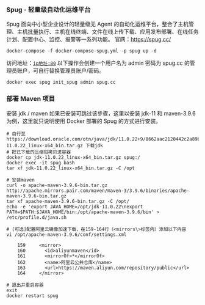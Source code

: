 ### Spug - 轻量级自动化运维平台
Spug 面向中小型企业设计的轻量级无 Agent 的自动化运维平台，整合了主机管理、主机批量执行、主机在线终端、文件在线上传下载、应用发布部署、在线任务计划、配置中心、监控、报警等一系列功能。
官网：https://spug.cc/

```shell
docker-compose -f docker-compose-spug.yml -p spug up -d
```

访问地址：[`ip地址:80`](http://www.zhengqingya.com:80)
以下操作会创建一个用户名为 admin 密码为 spug.cc 的管理员账户，可自行替换管理员账户/密码。
```shell
docker exec spug init_spug admin spug.cc
```
### 部署 Maven 项目
安装 jdk / maven
如果已安装可跳过该步骤，这里以安装 jdk-11 和 maven-3.9.6 为例，这里就只说明使用 Docker 部署的 Spug 的方式进行安装。
```shell
# 自行至 https://download.oracle.com/otn/java/jdk/11.0.22+9/8662aac2120442c2a89b1ee9c67d7069/jdk-11.0.22_linux-x64_bin.tar.gz 下载jdk
# 把已下载的压缩包拷贝进容器
docker cp jdk-11.0.22_linux-x64_bin.tar.gz spug:/
docker exec -it spug bash
tar xf jdk-11.0.22_linux-x64_bin.tar.gz -C /opt

# 安装maven
curl -o apache-maven-3.9.6-bin.tar.gz http://apache.mirrors.pair.com/maven/maven-3/3.9.6/binaries/apache-maven-3.9.6-bin.tar.gz
tar xf apache-maven-3.9.6-bin.tar.gz -C /opt/
echo -e 'export JAVA_HOME=/opt/jdk-11.0.22\nexport PATH=$PATH:$JAVA_HOME/bin:/opt/apache-maven-3.9.6/bin' > /etc/profile.d/java.sh

# [可选]配置阿里云镜像加速下载，在159-164行（<mirrors\>标签内）添加以下内容
vi /opt/apache-maven-3.9.6/conf/settings.xml

    159     <mirror>
    160       <id>aliyunmaven</id>
    161       <mirrorOf>*</mirrorOf>
    162       <name>阿里云公共仓库</name>
    163       <url>https://maven.aliyun.com/repository/public</url>
    164     </mirror>

# 退出并重启容器
exit
docker restart spug
```